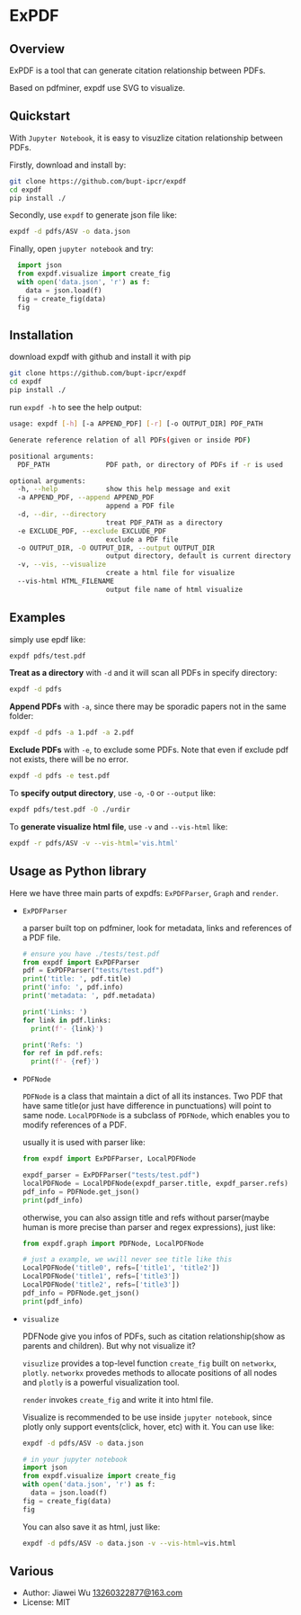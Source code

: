 # ExPDF

## Overview

ExPDF is a tool that can generate citation relationship between PDFs.

Based on pdfminer, expdf use SVG to visualize.

## Quickstart

With `Jupyter Notebook`, it is easy to visuzlize citation relationship between PDFs.  

Firstly, download and install by:

```bash
git clone https://github.com/bupt-ipcr/expdf
cd expdf
pip install ./
```

Secondly, use `expdf` to generate json file like:

```bash
expdf -d pdfs/ASV -o data.json
```

Finally, open `jupyter notebook` and try:

```python
  import json
  from expdf.visualize import create_fig
  with open('data.json', 'r') as f:
    data = json.load(f)
  fig = create_fig(data)
  fig
```

## Installation

download expdf with github and install it with pip

```bash
git clone https://github.com/bupt-ipcr/expdf
cd expdf
pip install ./
```

run `expdf -h` to see the help output:

```bash
usage: expdf [-h] [-a APPEND_PDF] [-r] [-o OUTPUT_DIR] PDF_PATH

Generate reference relation of all PDFs(given or inside PDF)

positional arguments:
  PDF_PATH              PDF path, or directory of PDFs if -r is used

optional arguments:
  -h, --help            show this help message and exit
  -a APPEND_PDF, --append APPEND_PDF
                        append a PDF file
  -d, --dir, --directory
                        treat PDF_PATH as a directory
  -e EXCLUDE_PDF, --exclude EXCLUDE_PDF
                        exclude a PDF file
  -o OUTPUT_DIR, -O OUTPUT_DIR, --output OUTPUT_DIR
                        output directory, default is current directory
  -v, --vis, --visualize
                        create a html file for visualize
  --vis-html HTML_FILENAME
                        output file name of html visualize
```

## Examples

simply use epdf like:

```bash
expdf pdfs/test.pdf
```

**Treat as a directory** with `-d` and it will scan all PDFs in specify directory:

```bash
expdf -d pdfs
```

**Append PDFs** with `-a`, since there may be sporadic papers not in the same folder:

```bash
expdf -d pdfs -a 1.pdf -a 2.pdf
```

**Exclude PDFs** with `-e`, to exclude some PDFs. Note that even if exclude pdf not exists,
there will be no error.

```bash
expdf -d pdfs -e test.pdf
```

To **specify output directory**, use `-o`, `-O` or `--output` like:

```bash
expdf pdfs/test.pdf -O ./urdir
```

To **generate visualize html file**, use `-v` and `--vis-html` like:

```bash
expdf -r pdfs/ASV -v --vis-html='vis.html'
```
## Usage as Python library

Here we have three main parts of expdfs: `ExPDFParser`, `Graph` and `render`.

- `ExPDFParser`

  a parser built top on pdfminer, look for metadata, links and references of a PDF file.

  ```python
  # ensure you have ./tests/test.pdf
  from expdf import ExPDFParser
  pdf = ExPDFParser("tests/test.pdf")
  print('title: ', pdf.title)
  print('info: ', pdf.info)
  print('metadata: ', pdf.metadata)
  
  print('Links: ')
  for link in pdf.links:
    print(f'- {link}')

  print('Refs: ')
  for ref in pdf.refs:
    print(f'- {ref}')
  ```

- `PDFNode`

  `PDFNode` is a class that maintain a dict of all its instances. Two PDF that have same title(or just have difference in punctuations) will point to same node.
  `LocalPDFNode` is a subclass of `PDFNode`, which enables you to modify references of a PDF.

  usually it is used with parser like:

  ````python
  from expdf import ExPDFParser, LocalPDFNode
  
  expdf_parser = ExPDFParser("tests/test.pdf")
  localPDFNode = LocalPDFNode(expdf_parser.title, expdf_parser.refs)
  pdf_info = PDFNode.get_json()
  print(pdf_info)
  ````

  otherwise, you can also assign title and refs without parser(maybe human is more precise than parser and regex expressions), just like:

  ```python
  from expdf.graph import PDFNode, LocalPDFNode
  
  # just a example, we wwill never see title like this
  LocalPDFNode('title0', refs=['title1', 'title2'])
  LocalPDFNode('title1', refs=['title3'])
  LocalPDFNode('title2', refs=['title3'])
  pdf_info = PDFNode.get_json()
  print(pdf_info)
  ```

- `visualize`

  PDFNode give you infos of PDFs, such as citation relationship(show as parents and children). But why not visualize it?

  `visuzlize` provides a top-level function `create_fig` built on `networkx`, `plotly`. `networkx` provedes methods to  allocate positions
  of all nodes and `plotly` is a powerful visualization tool.

  `render` invokes `create_fig` and write it into html file.

  Visualize is recommended to be use inside `jupyter notebook`, since plotly only support events(click, hover, etc) with it.  You can use like:

  ```bash
  expdf -d pdfs/ASV -o data.json
  ```

  ```python
  # in your jupyter notebook
  import json
  from expdf.visualize import create_fig
  with open('data.json', 'r') as f:
    data = json.load(f)
  fig = create_fig(data)
  fig
  ```

  You can also save it as html, just like:

  ```bash
  expdf -d pdfs/ASV -o data.json -v --vis-html=vis.html
  ```

## Various

- Author: Jiawei Wu <13260322877@163.com>
- License: MIT
